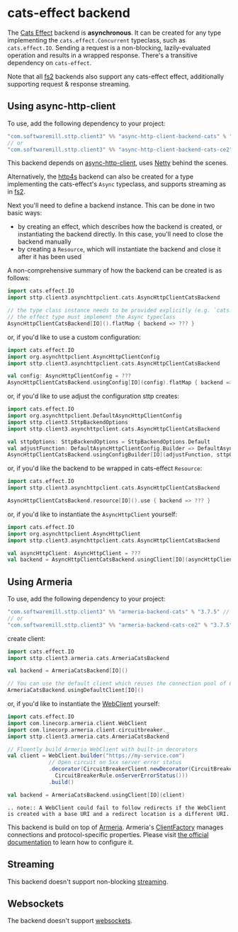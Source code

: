 # cats-effect backend

The [Cats Effect](https://github.com/typelevel/cats-effect) backend is **asynchronous**. It can be created for any type implementing the `cats.effect.Concurrent` typeclass, such as `cats.effect.IO`. Sending a request is a non-blocking, lazily-evaluated operation and results in a wrapped response. There's a transitive dependency on `cats-effect`. 

Note that all [fs2](fs2.md) backends also support any cats-effect effect, additionally supporting request & response streaming.

## Using async-http-client

To use, add the following dependency to your project:

```scala
"com.softwaremill.sttp.client3" %% "async-http-client-backend-cats" % "3.7.5" // for cats-effect 3.x
// or
"com.softwaremill.sttp.client3" %% "async-http-client-backend-cats-ce2" % "3.7.5" // for cats-effect 2.x
```
           
This backend depends on [async-http-client](https://github.com/AsyncHttpClient/async-http-client), uses [Netty](http://netty.io) behind the scenes. 

Alternatively, the [http4s](http4s.md) backend can also be created for a type implementing the cats-effect's `Async` typeclass, and supports streaming as in [fs2](fs2.md).

Next you'll need to define a backend instance. This can be done in two basic ways:

* by creating an effect, which describes how the backend is created, or instantiating the backend directly. In this case, you'll need to close the backend manually
* by creating a `Resource`, which will instantiate the backend and close it after it has been used

A non-comprehensive summary of how the backend can be created is as follows:

```scala
import cats.effect.IO
import sttp.client3.asynchttpclient.cats.AsyncHttpClientCatsBackend

// the type class instance needs to be provided explicitly (e.g. `cats.effect.IO`). 
// the effect type must implement the Async typeclass
AsyncHttpClientCatsBackend[IO]().flatMap { backend => ??? }
```

or, if you'd like to use a custom configuration:

```scala
import cats.effect.IO
import org.asynchttpclient.AsyncHttpClientConfig
import sttp.client3.asynchttpclient.cats.AsyncHttpClientCatsBackend

val config: AsyncHttpClientConfig = ???
AsyncHttpClientCatsBackend.usingConfig[IO](config).flatMap { backend => ??? }
```

or, if you'd like to use adjust the configuration sttp creates:

```scala
import cats.effect.IO
import org.asynchttpclient.DefaultAsyncHttpClientConfig
import sttp.client3.SttpBackendOptions
import sttp.client3.asynchttpclient.cats.AsyncHttpClientCatsBackend

val sttpOptions: SttpBackendOptions = SttpBackendOptions.Default  
val adjustFunction: DefaultAsyncHttpClientConfig.Builder => DefaultAsyncHttpClientConfig.Builder = ???
AsyncHttpClientCatsBackend.usingConfigBuilder[IO](adjustFunction, sttpOptions).flatMap { backend => ??? }
```

or, if you'd like the backend to be wrapped in cats-effect `Resource`:

```scala
import cats.effect.IO
import sttp.client3.asynchttpclient.cats.AsyncHttpClientCatsBackend

AsyncHttpClientCatsBackend.resource[IO]().use { backend => ??? }
```

or, if you'd like to instantiate the `AsyncHttpClient` yourself:

```scala
import cats.effect.IO
import org.asynchttpclient.AsyncHttpClient
import sttp.client3.asynchttpclient.cats.AsyncHttpClientCatsBackend

val asyncHttpClient: AsyncHttpClient = ???  
val backend = AsyncHttpClientCatsBackend.usingClient[IO](asyncHttpClient)
```

## Using Armeria

To use, add the following dependency to your project:

```scala
"com.softwaremill.sttp.client3" %% "armeria-backend-cats" % "3.7.5" // for cats-effect 3.x
// or
"com.softwaremill.sttp.client3" %% "armeria-backend-cats-ce2" % "3.7.5" // for cats-effect 2.x
```

create client:

```scala
import cats.effect.IO
import sttp.client3.armeria.cats.ArmeriaCatsBackend

val backend = ArmeriaCatsBackend[IO]()

// You can use the default client which reuses the connection pool of ClientFactory.ofDefault()
ArmeriaCatsBackend.usingDefaultClient[IO]()
```

or, if you'd like to instantiate the [WebClient](https://armeria.dev/docs/client-http) yourself:

```scala
import cats.effect.IO
import com.linecorp.armeria.client.WebClient
import com.linecorp.armeria.client.circuitbreaker._
import sttp.client3.armeria.cats.ArmeriaCatsBackend

// Fluently build Armeria WebClient with built-in decorators
val client = WebClient.builder("https://my-service.com")
             // Open circuit on 5xx server error status
             .decorator(CircuitBreakerClient.newDecorator(CircuitBreaker.ofDefaultName(),
               CircuitBreakerRule.onServerErrorStatus()))
             .build()

val backend = ArmeriaCatsBackend.usingClient[IO](client)
```

```eval_rst
.. note:: A WebClient could fail to follow redirects if the WebClient is created with a base URI and a redirect location is a different URI.
```

This backend is build on top of [Armeria](https://armeria.dev/docs/client-http).
Armeria's [ClientFactory](https://armeria.dev/docs/client-factory) manages connections and protocol-specific properties.
Please visit [the official documentation](https://armeria.dev/docs/client-factory) to learn how to configure it.

## Streaming

This backend doesn't support non-blocking [streaming](../requests/streaming.md).

## Websockets

The backend doesn't support [websockets](../websockets.md).

